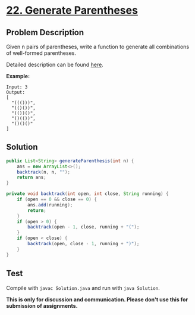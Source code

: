 # [22. Generate Parentheses][title]

## Problem Description

Given n pairs of parentheses, write a function to generate all combinations of well-formed parentheses.

Detailed description can be found [here][title].

**Example:**

```
Input: 3
Output:
[
  "((()))",
  "(()())",
  "(())()",
  "()(())",
  "()()()"
]
```

## Solution

```java
public List<String> generateParenthesis(int n) {
    ans = new ArrayList<>();
    backtrack(n, n, "");
    return ans;
}

private void backtrack(int open, int close, String running) {
    if (open == 0 && close == 0) {
        ans.add(running);
        return;
    }
    if (open > 0) {
        backtrack(open - 1, close, running + "(");
    }
    if (open < close) {
        backtrack(open, close - 1, running + ")");
    }
}
```

## Test

Compile with `javac Solution.java` and run with `java Solution`.


**This is only for discussion and communication. Please don't use this for submission of assignments.**

[title]: https://leetcode.com/problems/generate-parentheses/